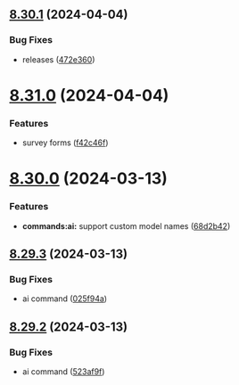## [8.30.1](https://github.com/onesoft-sudo/sudobot/compare/v8.31.0...v8.30.1) (2024-04-04)


### Bug Fixes

* releases ([472e360](https://github.com/onesoft-sudo/sudobot/commit/472e360ac70849fe98bf39fb1594c1b0e4ef262f))



# [8.31.0](https://github.com/onesoft-sudo/sudobot/compare/v8.30.0...v8.31.0) (2024-04-04)


### Features

* survey forms ([f42c46f](https://github.com/onesoft-sudo/sudobot/commit/f42c46f212d86fa1019382945d46d114205a1b10))



# [8.30.0](https://github.com/onesoft-sudo/sudobot/compare/v8.29.3...v8.30.0) (2024-03-13)


### Features

* **commands:ai:** support custom model names ([68d2b42](https://github.com/onesoft-sudo/sudobot/commit/68d2b4248a053e47d4cdf3e1dc50cf05bb0ff0e4))



## [8.29.3](https://github.com/onesoft-sudo/sudobot/compare/v8.29.2...v8.29.3) (2024-03-13)


### Bug Fixes

* ai command ([025f94a](https://github.com/onesoft-sudo/sudobot/commit/025f94a1474add7884ed2e7f5ff9089e0f6f41ed))



## [8.29.2](https://github.com/onesoft-sudo/sudobot/compare/v8.29.1...v8.29.2) (2024-03-13)


### Bug Fixes

* ai command ([523af9f](https://github.com/onesoft-sudo/sudobot/commit/523af9f74fee0b94e364a3c5bb1b0fb169d02529))



